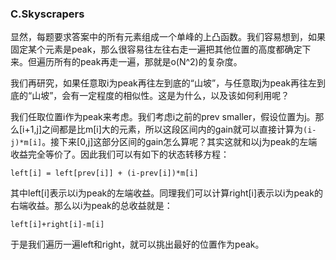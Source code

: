 ### C.Skyscrapers

显然，每题要求答案中的所有元素组成一个单峰的上凸函数。我们容易想到，如果固定某个元素是peak，那么很容易往左往右走一遍把其他位置的高度都确定下来。但遍历所有的peak再走一遍，那就是o(N^2)的复杂度。

我们再研究，如果任意取i为peak再往左到底的“山坡”，与任意取j为peak再往左到底的“山坡”，会有一定程度的相似性。这是为什么，以及该如何利用呢？

我们任取位置i作为peak来考虑。我们考虑i之前的prev smaller，假设位置为j。那么[i+1,j]之间都是比m[i]大的元素，所以这段区间内的gain就可以直接计算为```(i-j)*m[i]```。接下来[0,j]这部分区间的gain怎么算呢？其实这就和以j为peak的左端收益完全等价了。因此我们可以有如下的状态转移方程：
```
left[i] = left[prev[i]] + (i-prev[i])*m[i]
```
其中left[i]表示以i为peak的左端收益。同理我们可以计算right[i]表示以i为peak的右端收益。那么以i为peak的总收益就是：
```
left[i]+right[i]-m[i]
```
于是我们遍历一遍left和right，就可以挑出最好的位置作为peak。
